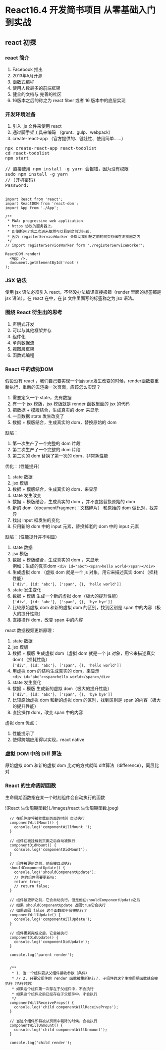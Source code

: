 # React16.4 开发简书项目 从零基础入门到实战

## react 初探
### react 简介

1. Facebook 推出
2. 2013年5月开源
3. 函数式编程
4. 使用人数最多的前端框架
5. 健全的文档与 完善的社区
6. 16版本之后的称之为 react fiber 或者 16 版本中的底层实现

### 开发环境准备

1. 引入 .js 文件来使用 react 
2. 通过脚手架工具来编码 （grunt、gulp、webpack）
3. create-react-app （官方提供的、健壮性、使用简单……）

<pre>
npx create-react-app react-todolist
cd react-todolist
npm start

// 直接使用 npm install -g yarn 会报错，因为没有权限
sudo npm install -g yarn
// (开机密码)
Password:

</pre>

```
import React from 'react';
import ReactDOM from 'react-dom';
import App from './App';

/**
 * PWA: progressive web application
 * https 协议的服务器上，
 * 即使断网了第二次进来依然可以看到之前访问到，
 * 因为 registerServiceWorker 会帮助我们把之前的网页存储在浏览器之内
 */
// import registerServiceWorker form './registerServiceWorker';

ReactDOM.render(
  <App />,
  document.getElementById('root')
);
```

### JSX 语法

使用 jsx 语法必须引入 react，不然没办法编译直接报错（render 里面的标签都是 jsx 语法）。在 react 在中，在 js 文件里面写的标签称之为 jsx 语法。

### 围绕 React 衍生出的思考

1. 声明式开发
2. 可以与其他框架并存
3. 组件化
4. 单向数据流
5. 视图层框架
6. 函数式编程

### React 中的虚拟DOM

假设没有 react ，我们自己要实现一个当state发生改变的时候，render函数要重新执行，重新的去渲染一次页面，应该怎么实现？
1. 需要定义一个 state，先有数据
2. 有一个 jsx 模版，jsx 模版就是 render 函数里面的 jsx 的代码
3. 把数据 + 模版结合，生成真实的 dom 来显示
4. 一旦数据 state 发生改变了
5. 数据 + 模版结合，生成真实的 dom，替换原始的 dom

缺陷：
1. 第一次生产了一个完整的 dom 片段
2. 第二次生产了一个完整的 dom 片段
3. 第二次的 dom 替换了第一次的 dom，非常耗性能

优化：（性能提升）
1. state 数据
2. jsx 模版
3. 数据 + 模版结合，生成真实的 dom，来显示
4. state 发生改变
5. 数据 + 模版结合，生成真实的 dom ，并不直接替换原始的 dom
6. 新的 dom（documentFragment：文档碎片） 和原始的 dom 做比对，找差异
7. 找出 input 框发生的变化
8. 只用新的 dom 中的 input 元素，替换掉老的 dom 中的 input 元素

缺陷：（性能提升并不明显）
1. state 数据
2. jsx 模版
3. 数据 + 模版结合，生成真实的 dom ，来显示<br>
例如：生成的真实dom `<div id="abc"><span>hello world</span></div>`
4. 生成虚拟 dom （虚拟 dom 就是一个 js 对象，用它来描述真实 dom）（损耗性能）<br>
`['div', {id: 'abc'}, ['span', {}, 'hello world']]`
5. state 发生变化
6. 数据 + 模版 生成一个新的虚拟 dom（极大的提升性能）<br>
`['div', {id: 'abc'}, ['span', {}, 'bye bye']]`
7. 比较原始虚拟 dom 和新的虚拟 dom 的区别，找到区别是 span 中的内容（极大的提升性能）
8. 直接操作 dom，改变 span 中的内容

react 数据视频更新原理：
1. state 数据
2. jsx 模版
3. 数据 + 模版 生成虚拟 dom（虚拟 dom 就是一个 js 对象，用它来描述真实 dom）（损耗性能）<br>
`['div', {id: 'abc'}, ['span', {}, 'hello world']]`
4. 用虚拟 dom 的结构生成真实的 dom，来显示<br>
`<div id="abc"><span>hello world</span></div>`
5. state 发生变化
6. 数据 + 模版 生成新的虚拟 dom（极大的提升性能）<br>
`['div', {id: 'abc'}, ['span', {}, 'bye bye']]`
7. 比较原始虚拟 dom 和新的虚拟 dom 的区别，找到区别是 span 的内容（极大的提升性能）
8. 直接操作 dom，改变 span 中的内容

虚拟 dom 优点：
1. 性能提示了
2. 使得跨端应用得以实现，react native

### 虚拟 DOM 中的 Diff 算法
原始虚拟 dom 和新的虚拟 dom 比对的方式就叫 diff算法（difference），同层比对

### React 的生命周期函数

生命周期函数指在某一个时刻组件会自动执行的函数

![React 生命周期函数](./images/react 生命周期函数.jpeg)

```
  // 在组件即将被挂载到页面的时刻 自动执行
  componentWillMount() {
    console.log('componentWillMount ');
  }

  // 组件在被挂载到页面之后自动被执行
  componentDidMount() {
    console.log('componentDidMount');
  }

  // 组件被更新之前，他会被自动执行
  shouldComponentUpdate() {
    console.log('shouldComponentUpdate');
    // 你的组件需要更新吗：
    return true;
    // return false;
  }

  // 组件被更新之前，它会自动执行，但是他在shouldComponentUpdate之后
  // 如果 shouldComponentUpdate 返回true它会执行
  // 如果返回 false 这个函数就不会被执行了
  componentWillUpdate() {
    console.log('componentWillUpdate');
  }

  // 组件更新完成之后，它会被执行
  componentDidUpdate() {
    console.log('componentDidUpdate');
  }

  console.log('parent render');


  /**
   * 1. 当一个组件要从父组件接收参数（条件）
   * // 2. 只要父组件的 render 函数被重新执行了，子组件的这个生命周期函数就会被执行（执行时刻）
   * 如果这个组件第一次存在于父组件中，不会执行
   * 如果这个组件之前已经存在于父组件中，才会执行
   */
  componentWillReceiveProps() {
    console.log('child componentWillReceiveProps');
  }

  // 当这个组件即将被从页面中剔除的时候，会被执行
  componentWillUnmount() {
    console.log('child componentWillUnmount');
  }
  
  console.log('child render');
```





